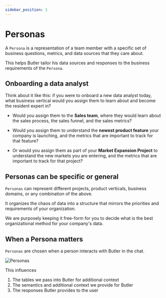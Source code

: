```yaml
---
sidebar_position: 1
---
```


# Personas

A `Persona` is a representation of a team member with a specific set of business questions, metrics, and data sources that they care about.

This helps Butler tailor his data sources and responses to the business requirements of the `Persona`.

## Onboarding a data analyst

Think about it like this: if you were to onboard a new data analyst today, what business vertical would you assign them to learn about and become the resident expert in? 

* Would you assign them to the **Sales team**, where they would learn about the sales process, the sales funnel, and the sales metrics? 

* Would you assign them to understand the **newest product feature** your company is launching, and the metrics that are important to track for that feature?

* Or would you assign them as part of your **Market Expansion Project** to understand the new markets you are entering, and the metrics that are important to track for that project?

## Personas can be specific or general

`Personas` can represent different projects, product verticals, business domains, or any combination of the above. 

It organizes the chaos of data into a structure that mirrors the priorities and requirements of your organization.

We are purposely keeping it free-form for you to decide what is the best organizational method for your company's data.


## When a Persona matters

`Personas` are chosen when a person interacts with Butler in the chat. 

![Personas](../../static/img/personas.png)

This influences
1. The tables we pass into Butler for additional context
2. The semantics and additional context we provide for Butler
3. The responses Butler provides to the user
